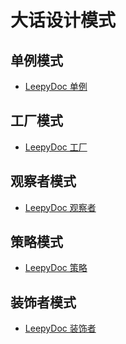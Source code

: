 大话设计模式
===============================


单例模式
--------
*  [LeepyDoc 单例](singel-instance.md)

工厂模式
--------
*  [LeepyDoc 工厂](factory.md)

观察者模式
----------
*  [LeepyDoc 观察者](observer.md)

策略模式
--------
*  [LeepyDoc 策略](strategy.md)

装饰者模式
----------
*  [LeepyDoc 装饰者](decorate.md)

